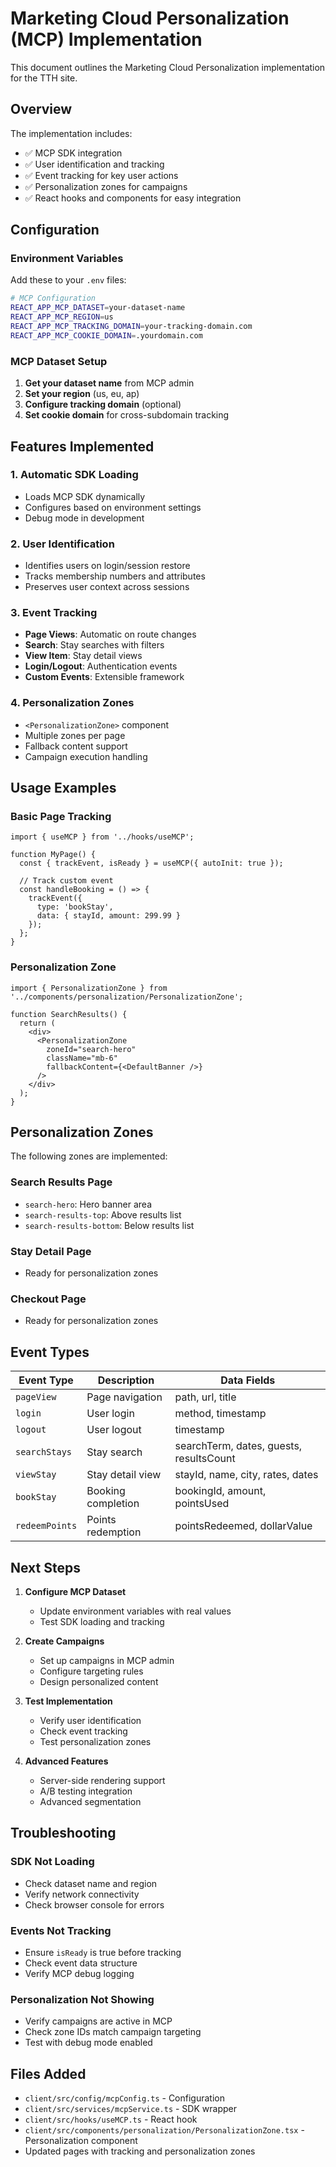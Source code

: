 # Marketing Cloud Personalization (MCP) Implementation

This document outlines the Marketing Cloud Personalization implementation for the TTH site.

## Overview

The implementation includes:
- ✅ MCP SDK integration
- ✅ User identification and tracking
- ✅ Event tracking for key user actions
- ✅ Personalization zones for campaigns
- ✅ React hooks and components for easy integration

## Configuration

### Environment Variables

Add these to your `.env` files:

```bash
# MCP Configuration
REACT_APP_MCP_DATASET=your-dataset-name
REACT_APP_MCP_REGION=us
REACT_APP_MCP_TRACKING_DOMAIN=your-tracking-domain.com
REACT_APP_MCP_COOKIE_DOMAIN=.yourdomain.com
```

### MCP Dataset Setup

1. **Get your dataset name** from MCP admin
2. **Set your region** (us, eu, ap)
3. **Configure tracking domain** (optional)
4. **Set cookie domain** for cross-subdomain tracking

## Features Implemented

### 1. Automatic SDK Loading
- Loads MCP SDK dynamically
- Configures based on environment settings
- Debug mode in development

### 2. User Identification
- Identifies users on login/session restore
- Tracks membership numbers and attributes
- Preserves user context across sessions

### 3. Event Tracking
- **Page Views**: Automatic on route changes
- **Search**: Stay searches with filters
- **View Item**: Stay detail views
- **Login/Logout**: Authentication events
- **Custom Events**: Extensible framework

### 4. Personalization Zones
- `<PersonalizationZone>` component
- Multiple zones per page
- Fallback content support
- Campaign execution handling

## Usage Examples

### Basic Page Tracking
```tsx
import { useMCP } from '../hooks/useMCP';

function MyPage() {
  const { trackEvent, isReady } = useMCP({ autoInit: true });
  
  // Track custom event
  const handleBooking = () => {
    trackEvent({
      type: 'bookStay',
      data: { stayId, amount: 299.99 }
    });
  };
}
```

### Personalization Zone
```tsx
import { PersonalizationZone } from '../components/personalization/PersonalizationZone';

function SearchResults() {
  return (
    <div>
      <PersonalizationZone 
        zoneId="search-hero"
        className="mb-6"
        fallbackContent={<DefaultBanner />}
      />
    </div>
  );
}
```

## Personalization Zones

The following zones are implemented:

### Search Results Page
- `search-hero`: Hero banner area
- `search-results-top`: Above results list
- `search-results-bottom`: Below results list

### Stay Detail Page
- Ready for personalization zones

### Checkout Page
- Ready for personalization zones

## Event Types

| Event Type | Description | Data Fields |
|------------|-------------|-------------|
| `pageView` | Page navigation | path, url, title |
| `login` | User login | method, timestamp |
| `logout` | User logout | timestamp |
| `searchStays` | Stay search | searchTerm, dates, guests, resultsCount |
| `viewStay` | Stay detail view | stayId, name, city, rates, dates |
| `bookStay` | Booking completion | bookingId, amount, pointsUsed |
| `redeemPoints` | Points redemption | pointsRedeemed, dollarValue |

## Next Steps

1. **Configure MCP Dataset**
   - Update environment variables with real values
   - Test SDK loading and tracking

2. **Create Campaigns**
   - Set up campaigns in MCP admin
   - Configure targeting rules
   - Design personalized content

3. **Test Implementation**
   - Verify user identification
   - Check event tracking
   - Test personalization zones

4. **Advanced Features**
   - Server-side rendering support
   - A/B testing integration
   - Advanced segmentation

## Troubleshooting

### SDK Not Loading
- Check dataset name and region
- Verify network connectivity
- Check browser console for errors

### Events Not Tracking
- Ensure `isReady` is true before tracking
- Check event data structure
- Verify MCP debug logging

### Personalization Not Showing
- Verify campaigns are active in MCP
- Check zone IDs match campaign targeting
- Test with debug mode enabled

## Files Added

- `client/src/config/mcpConfig.ts` - Configuration
- `client/src/services/mcpService.ts` - SDK wrapper
- `client/src/hooks/useMCP.ts` - React hook
- `client/src/components/personalization/PersonalizationZone.tsx` - Personalization component
- Updated pages with tracking and personalization zones